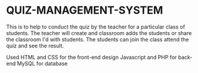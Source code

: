 # QUIZ-MANAGEMENT-SYSTEM
This is to help to conduct the quiz by the teacher for a particular class of
students. The teacher will create and classroom adds the students or share
the classroom I'd with students. The students can join the class attend the
quiz and see the result.

Used HTML and CSS for the front-end design
Javascript and PHP for back-end
MySQL for database
